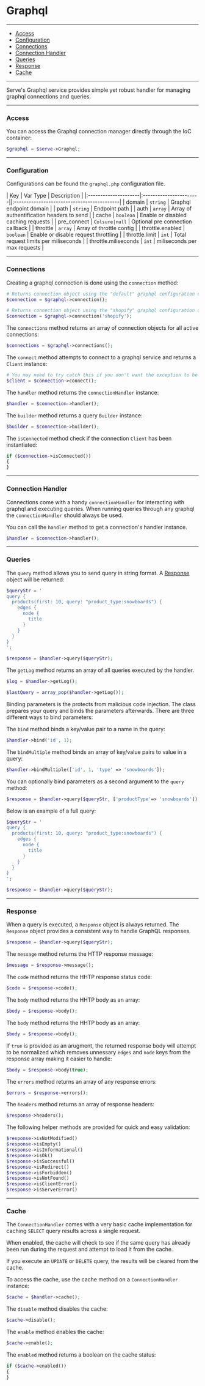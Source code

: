 # Graphql

--------------------------------------------------------

- [Access](#access)
- [Configuration](#Configuration)
- [Connections](#connections)
- [Connection Handler](#connection-handler)
- [Queries](#queries)
- [Response](#response)
- [Cache](#cache)

--------------------------------------------------------

Serve's Graphql service provides simple yet robust handler for managing graphql connections and queries.

--------------------------------------------------------

### Access

You can access the Graphql connection manager directly through the IoC container:

```php
$graphql = $serve->Graphql;
```

--------------------------------------------------------

### Configuration

Configurations can be found the `graphql.php` configuration file.

| Key                  | Var Type               | Description                                 |
|:---------------------|:-----------------------||:-------------------------------------------|
| domain               | `string`               | Graphql endpoint domain                     |
| path                 | `string`               | Endpoint path                               |
| auth                 | `array`                | Array of authentification headers to send   |
| cache                | `boolean`              | Enable or disabled caching requests         |
| pre_connect          | `Colsure|null`         | Optional pre connection callback            |
| throttle             | `array`                | Array of throttle config                    |
| throttle.enabled     | `boolean`              | Enable or disable request throttling        |
| throttle.limit       | `int`                  | Total request limits per miliseconds        |
| throttle.miliseconds | `int`                  | miliseconds per max requests                |

--------------------------------------------------------

### Connections

Creating a graphql connection is done using the `connection` method:
```php
# Returns connection object using the "default" graphql configuration defined in the config file
$connection = $graphql->connection();

# Returns connection object using the "shopify" graphql configuration defined in the config file
$connection = $graphql->connection('shopify');
```

The `connections` method returns an array of connection objects for all active connections:
```php
$connections = $graphql->connections();
```

The `connect` method attempts to connect to a graphql service and returns a `Client` instance:
```php
# You may need to try catch this if you don't want the exception to be thrown
$client = $connection->connect();
```

The `handler` method returns the `connectionHandler` instance:

```php
$handler = $connection->handler();
```

The `builder` method returns a query `Builder` instance:

```php
$builder = $connection->builder();
```

The `isConnected` method check if the connection `Client` has been instantiated:
```php
if ($connection->isConnected())
{
}
```

--------------------------------------------------------

### Connection Handler

Connections come with a handy `connectionHandler` for interacting with graphql and executing queries. When running queries through any graphql the `connectionHandler` should always be used.

You can call the `handler` method to get a connection's handler instance.
```php
$handler = $connection->handler();
```

--------------------------------------------------------

### Queries

The `query` method allows you to send query in string format. A [Response](#Response) object will be returned:
```php
$queryStr = '
query {
  products(first: 10, query: "product_type:snowboards") {
    edges {
      node {
        title
      }
    }
  }
}
';

$response = $handler->query($queryStr);
```

The `getLog` method returns an array of all queries executed by the handler.
```php
$log = $handler->getLog();

$lastQuery = array_pop($handler->getLog());
```

Binding parameters is the protects from malicious code injection. The class prepares your query and binds the parameters afterwards. There are three different ways to bind parameters:

The `bind` method binds a key/value pair to a name in the query:
```php
$handler->bind('id', 1);
```

The `bindMultiple` method binds an array of key/value pairs to value in a query:
```php
$handler->bindMultiple(['id', 1, 'type' => 'snowboards']);
```

You can optionally bind parameters as a second argument to the `query` method:
```php
$response = $handler->query($queryStr, ['productType'=> 'snowboards']);
```

Below is an example of a full query:
```php
$queryStr = '
query {
  products(first: 10, query: "product_type:snowboards") {
    edges {
      node {
        title
      }
    }
  }
}
';

$response = $handler->query($queryStr);
```

--------------------------------------------------------

### Response

When a query is executed, a `Response` object is always returned. The `Response` object provides a consistent way to handle GraphQL responses.

```php
$response = $handler->query($queryStr);
```

The `message` method returns the HTTP response message:
```php
$message = $response->message();
```

The `code` method returns the HHTP response status code:
```php
$code = $response->code();
```

The `body` method returns the HHTP body as an array:
```php
$body = $response->body();
```

The `body` method returns the HHTP body as an array:
```php
$body = $response->body();
```

If `true` is provided as an arugment, the returned response body will attempt to be normalized which removes unnessary `edges` and `node` keys from the response array making it easier to handle: 
```php
$body = $response->body(true);
```

The `errors` method returns an array of any response errors:
```php
$errors = $response->errors();
```

The `headers` method returns an array of response headers:
```php
$response->headers();
```

The following helper methods are provided for quick and easy validation:

```php
$response->isNotModified()
$response->isEmpty()
$response->isInformational()
$response->isOk()
$response->isSuccessful()
$response->isRedirect()
$response->isForbidden()
$response->isNotFound()
$response->isClientError()
$response->isServerError()
```

--------------------------------------------------------

### Cache
The `ConnectionHandler` comes with a very basic cache implementation for caching `SELECT` query results across a single request.

When enabled, the cache will check to see if the same query has already been run during the request and attempt to load it from the cache.

If you execute an `UPDATE` or `DELETE` query, the results will be cleared from the cache.

To access the cache, use the cache method on a `ConnectionHandler` instance:
```php
$cache = $handler->cache();
```

The `disable` method disables the cache:
```php
$cache->disable();
```

The `enable` method enables the cache:
```php
$cache->enable();
```

The `enabled` method returns a boolean on the cache status:
```php
if ($cache->enabled())
{   
}
```
